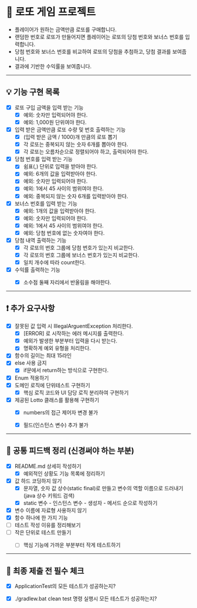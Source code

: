 # 🎰 로또 게임 프로젝트

- 플레이어가 원하는 금액만큼 로또를 구매합니다.
- 랜덤한 번호로 로또가 만들어지면 플레이어는 로또의 당첨 번호와 보너스 번호를 입력합니다.
- 당첨 번호와 보너스 번호를 비교하여 로또의 당첨을 추첨하고, 당첨 결과를 보여줍니다.
- 결과에 기반한 수익률을 보여줍니다.

--------------------------------


## 💡 기능 구현 목록
- [x] 로또 구입 금액을 입력 받는 기능
  - [x] 예외: 숫자만 입력되어야 한다.
  - [x] 예외: 1,000원 단위여야 한다.
- [x] 입력 받은 금액만큼 로또 수량 및 번호 출력하는 기능
  - [x] (입력 받은 금액 / 1000)개 만큼의 로또 뽑기
  - [x] 각 로또는 중복되지 않는 숫자 6개를 뽑아야 한다.
  - [x] 각 로또는 오름차순으로 정렬되어야 하고, 출력되어야 한다.
- [x] 당첨 번호를 입력 받는 기능
  - [x] 쉼표(,) 단위로 입력을 받아야 한다.
  - [x] 예외: 6개의 값을 입력받아야 한다.
  - [x] 예외: 숫자만 입력되어야 한다.
  - [x] 예외: 1에서 45 사이의 범위여야 한다.
  - [x] 예외: 중복되지 않는 숫자 6개를 입력받아야 한다.
- [x] 보너스 번호를 입력 받는 기능
  - [x] 예외: 1개의 값을 입력받아야 한다.
  - [x] 예외: 숫자만 입력되어야 한다.
  - [x] 예외: 1에서 45 사이의 범위여야 한다.
  - [x] 예외: 당첨 번호에 없는 숫자여야 한다.
- [x] 당첨 내역 출력하는 기능
  - [x] 각 로또의 번호 그룹에 당첨 번호가 있는지 비교한다.
  - [x] 각 로또의 번호 그룹에 보너스 번호가 있는지 비교한다.
  - [x] 일치 개수에 따라 count한다.
- [x] 수익률 출력하는 기능
  - [x] 소수점 둘째 자리에서 반올림을 해야한다.


--------------------------------


## ❗ 추가 요구사항
- [x] 잘못된 값 입력 시 IllegalArguentException 처리한다.
  - [x] [ERROR] 로 시작하는 에러 메시지를 출력한다.
  - [x] 예외가 발생한 부분부터 입력을 다시 받는다.
  - [x] 명확하게 예외 유형을 처리한다.
- [x] 함수의 길이는 최대 15라인
- [x] else 사용 금지
  - [x] if문에서 return하는 방식으로 구현한다.
- [x] Enum 적용하기
- [x] 도메인 로직에 단위테스트 구현하기
  - [x] 핵심 로직 코드와 UI 담당 로직 분리하여 구현하기
- [x] 제공된 Lotto 클래스를 활용해 구현하기
  - [x] numbers의 접근 제어자 변경 불가
  - [x] 필드(인스턴스 변수) 추가 불가


--------------------------------


## 👀 공통 피드백 정리 (신경써야 하는 부분)
- [x] README.md 상세히 작성하기
  - [x] 예외적인 상황도 기능 목록에 정리하기
- [x] 값 하드 코딩하지 않기
  - [x] 문자열, 숫자 값 상수(static final)로 만들고 변수의 역할 이름으로 드러내기(java 상수 키워드 검색)
  - [x] static 변수 - 인스턴스 변수 - 생성자 - 메서드 순으로 작성하기
- [x] 변수 이름에 자료형 사용하지 않기
- [x] 함수 하나에 한 가지 기능
- [ ] 테스트 작성 이유를 정리해보기
- [ ] 작은 단위로 테스트 만들기
  - [ ] 핵심 기능에 가까운 부분부터 작게 테스트하기


--------------------------------


## 💯 최종 제출 전 필수 체크
- [x] ApplicationTest의 모든 테스트가 성공하는지?
- [x] ./gradlew.bat clean test 명령 실행시 모든 테스트가 성공하는지?


